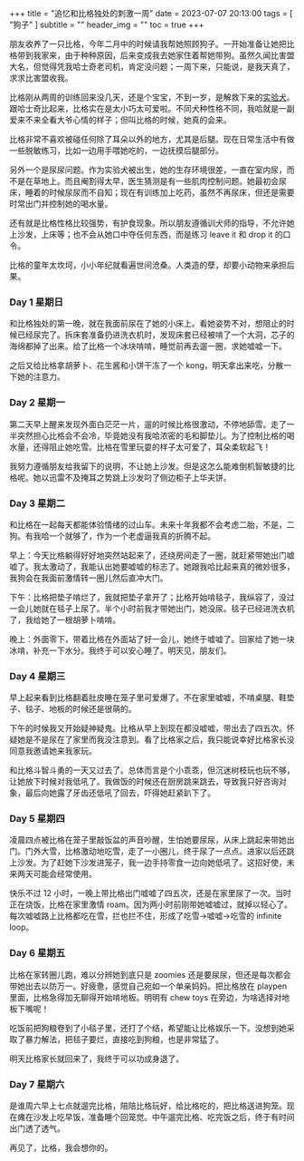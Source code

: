 +++
title = "追忆和比格独处的刺激一周"
date = 2023-07-07 20:13:00
tags = [
    "狗子"
]
subtitle = ""
header_img = ""
toc = true
+++

朋友收养了一只比格，今年二月中的时候请我帮她照顾狗子。一开始准备让她把比格带到我家来，由于种种原因，后来变成我去她家住着帮她带狗。虽然久闻比害盟大名，但觉得凭我哈士奇老司机，肯定没问题；一周下来，只能说，是我天真了，求求比害盟收我。

比格刚从两周的训练回来没几天，还是个宝宝，不到一岁，是解救下来的[实验犬](https://www.nytimes.com/2022/07/12/us/envigo-beagles-breeder-adoption.html)。跟哈士奇比起来，比格实在是太小巧太可爱啦。不同犬种性格不同，我哈就是一副爱来不来全看大爷心情的样子；但叫比格的时候，她真的会来。

比格非常不喜欢被碰任何除了耳朵以外的地方，尤其是后腿。现在日常生活中有做一些脱敏练习，比如一边用手喂她吃的，一边抚摸后腿部分。

另外一个是尿尿问题。作为实验犬被出生，她的生存环境很差，一直在室内尿，而不是在草地上。而且阉割得太早，医生猜测是有一些肌肉控制问题。她最初会尿床，睡着的时候尿尿而不自知；现在有训练加上吃药，虽然不再尿床，但还是需要时常出门并控制她的喝水量。

还有就是比格性格比较强势，有护食现象。所以朋友遵循训犬师的指导，不允许她上沙发，上床等；也不会从她口中夺任何东西，而是练习 leave it 和 drop it 的口令。

比格的童年太坎坷，小小年纪就看遍世间沧桑。人类造的孽，却要小动物来承担后果。

### Day 1 星期日

和比格独处的第一晚，就在我面前尿在了她的小床上。看她姿势不对，想阻止的时候已经尿完了。拆床套准备扔进洗衣机时，发现床套已经被啃了一个大洞，芯子的海绵都掉了出来。给了比格一个冰块啃啃，睡觉前再去遛一圈，求她嘘嘘一下。

之后又给比格拿胡萝卜、花生酱和小饼干冻了一个 kong，明天拿出来吃，分散一下她的注意力。

### Day 2 星期一

第二天早上醒来发现外面白茫茫一片，遛的时候比格很激动，不停地舔雪。走了一半突然担心比格会不会冷，毕竟她没有我哈浓密的毛和脚垫儿。为了控制比格的喝水量，还得阻止她吃雪。比格在雪里玩耍的样子太可爱了，耳朵柔软起飞！

我努力遵循朋友给我留下的说明，不让她上沙发。但是这怎么能难倒机智敏捷的比格呢。她以迅雷不及掩耳之势跳上沙发叼了侧边柜子上华夫饼。

### Day 3 星期二

和比格在一起每天都能体验情绪的过山车。未来十年我都不会考虑二胎，不是，二狗。有我哈一个就够了，作为一个老虚逼我真的折腾不起。

早上：今天比格躺得好好地突然站起来了，还绕房间走了一圈，就赶紧带她出门嘘嘘了。我太激动了，我能认出她要嘘嘘的标志了。她跟我哈比起来真的微妙很多，我狗会在我面前激情转一圈儿然后直冲大门。

下午：比格把垫子啃烂了，我就把垫子拿开了；比格开始啃毯子，我纵容了，没过一会儿她就在毯子上尿了。半个小时前我才带她出门，她没尿。毯子已经进洗衣机了，我给她了一根胡萝卜啃啃。

晚上：外面零下，带着比格在外面站了好一会儿，她终于嘘嘘了。回家给了她一块冰啃，补充一下水分。我终于可以安心睡了。明天见，朋友们。

### Day 4 星期三

早上起来看到比格翻着肚皮睡在笼子里可爱爆了。不在家里嘘嘘，不啃桌腿、鞋垫子、毯子、地板的时候还是很萌的。

下午的时候我又开始疑神疑鬼。比格从早上到现在都没嘘嘘，带出去了四五次。怀疑她是不是尿在了家里而我没注意到。看了比格家之后，我只能说幸好比格家长没同意我邀请她来我家玩。

和比格斗智斗勇的一天又过去了。总体而言是个小乖乖，但沉迷树枝玩也玩不够，让她放下时候对我低吼了。我做饭的时候还在厨房跳来跳去，导致我只好咨询对象，最后向她露了牙齿还低吼了回去，吓得她赶紧趴下了。

### Day 5 星期四

凌晨四点被比格在笼子里敲饭盆的声音吵醒，生怕她要尿尿，从床上跳起来带她出门。门外大雪，比格激动地吃雪，走了一小圈儿，终于尿了一点点。进家以后还跳上沙发。为了赶她下沙发进笼子，我一边手持零食一边向她低吼了。这招好使，未来两天可能会经常使用。

快乐不过 12 小时，一晚上带比格出门嘘嘘了四五次，还是在家里尿了一次。当时正在烧饭，比格在家里激情 roam。因为两小时前刚带她嘘嘘过，就掉以轻心了。每次嘘嘘路上比格都吃在雪，拦也拦不住，形成了吃雪->嘘嘘->吃雪的 infinite loop。

### Day 6 星期五

比格在家转圈儿跑，难以分辨她到底只是 zoomies 还是要尿尿，但还是每次都会带她出去以防万一。好疲惫，感觉自己宛如一个单亲妈妈。把比格放在 playpen 里面，比格急得加无聊得开始啃地板。明明有 chew toys 在旁边，为啥选择对地板下嘴呢！

吃饭前把狗粮卷到了小毯子里，还打了个结，希望能让比格娱乐一下。没想到她采取了暴力解法，把毯子要烂，直接吃到狗粮，也是非常猛了。

明天比格家长就回来了，我终于可以功成身退了。

### Day 7 星期六

是谁周六早上七点就遛完比格，陪陪比格玩好，给比格吃的，把比格送进狗笼。现在瘫在沙发上吃早饭，准备睡个回笼觉。中午遛完比格、吃完饭之后，终于有时间出门透了透气。

再见了，比格，我会想你的。
